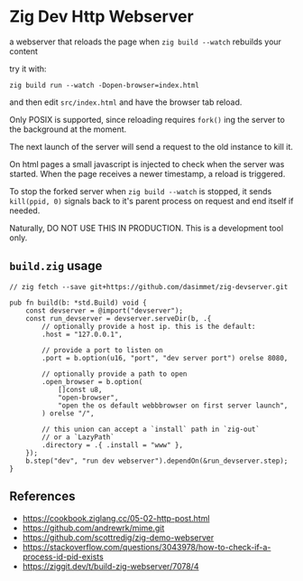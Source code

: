 # Zig Dev Http Webserver

a webserver that reloads the page when `zig build --watch` rebuilds your content

try it with:

```
zig build run --watch -Dopen-browser=index.html
```

and then edit `src/index.html` and have the browser tab reload.

Only POSIX is supported, since reloading requires `fork()` ing the server
to the background at the moment.

The next launch of the server will send a request to the old instance to kill it.

On html pages a small javascript is injected to check when the server was started.
When the page receives a newer timestamp, a reload is triggered.

To stop the forked server when `zig build --watch` is stopped,
it sends `kill(ppid, 0)` signals back to it's parent process on request and end itself if needed.

Naturally, DO NOT USE THIS IN PRODUCTION. This is a development tool only.

## `build.zig` usage

```zig
// zig fetch --save git+https://github.com/dasimmet/zig-devserver.git

pub fn build(b: *std.Build) void {
    const devserver = @import("devserver");
    const run_devserver = devserver.serveDir(b, .{
        // optionally provide a host ip. this is the default:
        .host = "127.0.0.1",

        // provide a port to listen on
        .port = b.option(u16, "port", "dev server port") orelse 8080,

        // optionally provide a path to open
        .open_browser = b.option(
            []const u8,
            "open-browser",
            "open the os default webbbrowser on first server launch",
        ) orelse "/",

        // this union can accept a `install` path in `zig-out`
        // or a `LazyPath`
        .directory = .{ .install = "www" },
    });
    b.step("dev", "run dev webserver").dependOn(&run_devserver.step);
}
```

## References

- <https://cookbook.ziglang.cc/05-02-http-post.html>
- <https://github.com/andrewrk/mime.git>
- <https://github.com/scottredig/zig-demo-webserver>
- <https://stackoverflow.com/questions/3043978/how-to-check-if-a-process-id-pid-exists>
- <https://ziggit.dev/t/build-zig-webserver/7078/4>
